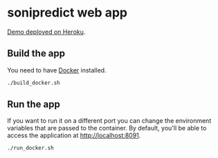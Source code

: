 # sonipredict web app 



[Demo deployed on Heroku](https://sonipredict.herokuapp.com/).

## Build the app

You need to have [Docker](https://www.docker.com/) installed.

```bash
./build_docker.sh
```

## Run the app

If you want to run it on a different port you can change the environment variables that are passed to the container.
By default, you'll be able to access the application at <http://localhost:8091>.

```bash
./run_docker.sh
```
